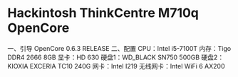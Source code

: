 # Hackintosh ThinkCentre M710q OpenCore
一、引导
OpenCore 0.6.3 RELEASE
二、配置
CPU：Intel i5-7100T
内存：Tigo DDR4 2666 8GB
显卡：HD 630
硬盘1：WD_BLACK SN750 500GB
硬盘2：KIOXIA EXCERIA TC10 240G
网卡：Intel I219
无线网卡：Intel WiFi 6 AX200
